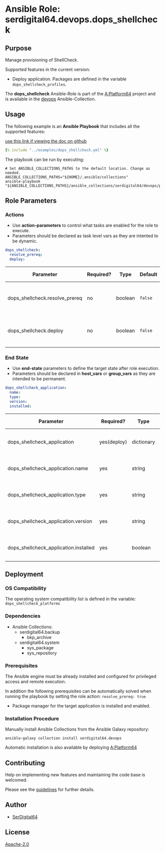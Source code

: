 # Ansible Role: serdigital64.devops.dops_shellcheck

## Purpose

Manage provisioning of ShellCheck.

Supported features in the current version:

- Deploy application. Packages are defined in the variable `dops_shellcheck_profiles`.

The **dops_shellcheck** Ansible-Role is part of the [A:Platform64](https://github.com/aplatform64/aplatform64) project and is available in the [devops](https://aplatform64.readthedocs.io/en/latest/collections/devops) Ansible-Collection.

## Usage

The following example is an **Ansible Playbook** that includes all the supported features:

[use this link if viewing the doc on github](https://github.com/aplatform64/devops/blob/main/playbooks/dops_shellcheck.yml)

```yaml
{% include "../examples/dops_shellcheck.yml" %}
```

The playbook can be run by executing:

```shell
# Set ANSIBLE_COLLECTIONS_PATHS to the default location. Change as needed.
ANSIBLE_COLLECTIONS_PATHS="${HOME}/.ansible/collections"
ansible-playbook "${ANSIBLE_COLLECTIONS_PATHS}/ansible_collections/serdigital64/devops/playbooks/dops_shellcheck.yml"
```

## Role Parameters

### Actions

- Use **action-parameters** to control what tasks are enabled for the role to execute.
- Parameters should be declared as task level vars as they are intented to be dynamic.

```yaml
dops_shellcheck:
  resolve_prereq:
  deploy:
```

| Parameter                      | Required? | Type    | Default | Purpose / Value                             |
| ------------------------------ | --------- | ------- | ------- | ------------------------------------------- |
| dops_shellcheck.resolve_prereq | no        | boolean | `false` | Enable automatic resolution of prequisites  |
| dops_shellcheck.deploy         | no        | boolean | `false` | Enable installation of application packages |

### End State

- Use **end-state** parameters to define the target state after role execution.
- Parameters should be declared in **host_vars** or **group_vars** as they are intended to be permanent.

```yaml
dops_shellcheck_application:
  name:
  type:
  version:
  installed:
```

| Parameter                             | Required?   | Type       | Default        | Purpose / Value                    |
| ------------------------------------- | ----------- | ---------- | -------------- | ---------------------------------- |
| dops_shellcheck_application           | yes(deploy) | dictionary |                | Set application package end state  |
| dops_shellcheck_application.name      | yes         | string     | `"shellcheck"` | Select application package name    |
| dops_shellcheck_application.type      | yes         | string     | `"distro"`     | Select application package type    |
| dops_shellcheck_application.version   | yes         | string     | `"latest"`     | Select application package version |
| dops_shellcheck_application.installed | yes         | boolean    | `true`         | Set application package end state  |

## Deployment

### OS Compatibility

The operating system compatibility list is defined in the variable: `dops_shellcheck_platforms`

### Dependencies

- Ansible Collections:
  - serdigital64.backup
    - bkp_archive
  - serdigital64.system
    - sys_package
    - sys_repository

### Prerequisites

The Ansible engine must be already installed and configured for privileged access and remote execution.

In addition the following prerequisites can be automatically solved when running the playbook by setting the role action: `resolve_prereq: true`

- Package manager for the target application is installed and enabled.

### Installation Procedure

Manually install Ansible Collections from the Ansible Galaxy repository:

```shell
ansible-galaxy collection install serdigital64.devops
```

Automatic installation is also available by deploying [A:Platform64](https://aplatform64.readthedocs.io/en/latest/#deployment)

## Contributing

Help on implementing new features and maintaining the code base is welcomed.

Please see the [guidelines](https://aplatform64.readthedocs.io/en/latest/contributing/CONTRIBUTING) for further details.

## Author

- [SerDigital64](https://serdigital64.github.io/)

## License

[Apache-2.0](https://www.apache.org/licenses/LICENSE-2.0.txt)
